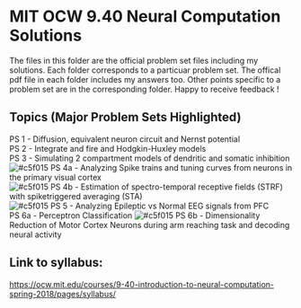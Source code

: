 # MIT OCW 9.40 Neural Computation Solutions

The files in this folder are the official problem set files including my solutions. Each folder corresponds to a particuar problem set. The offical pdf file in each folder includes my answers too. Other points specific to a problem set are in the corresponding folder. Happy to receive feedback !

## Topics (Major Problem Sets Highlighted)
PS 1 - Diffusion, equivalent neuron circuit and Nernst potential \
PS 2 - Integrate and fire and Hodgkin-Huxley models \
PS 3 - Simulating 2 compartment models of dendritic and somatic inhibition \
![#c5f015](https://via.placeholder.com/15/c5f015/c5f015.png) 
PS 4a - Analyzing Spike trains and tuning curves from neurons in the primary visual cortex \
![#c5f015](https://via.placeholder.com/15/c5f015/c5f015.png) 
PS 4b - Estimation of spectro-temporal receptive fields (STRF) with spiketriggered averaging (STA) \
![#c5f015](https://via.placeholder.com/15/c5f015/c5f015.png) 
PS 5 - Analyzing Epileptic vs Normal EEG signals from PFC \
PS 6a - Perceptron Classification 
![#c5f015](https://via.placeholder.com/15/c5f015/c5f015.png) 
PS 6b - Dimensionality Reduction of Motor Cortex Neurons during arm reaching task and decoding neural activity

## Link to syllabus:

https://ocw.mit.edu/courses/9-40-introduction-to-neural-computation-spring-2018/pages/syllabus/

